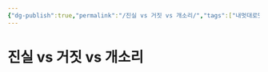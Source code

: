 ```yaml
---
{"dg-publish":true,"permalink":"/진실 vs 거짓 vs 개소리/","tags":["내멋대로맛보기","개소리에대하여"],"created":"2024-02-21T11:44:17.739+09:00","updated":"2024-02-21T11:58:24.975+09:00"}
---
```


# 진실 vs 거짓 vs 개소리